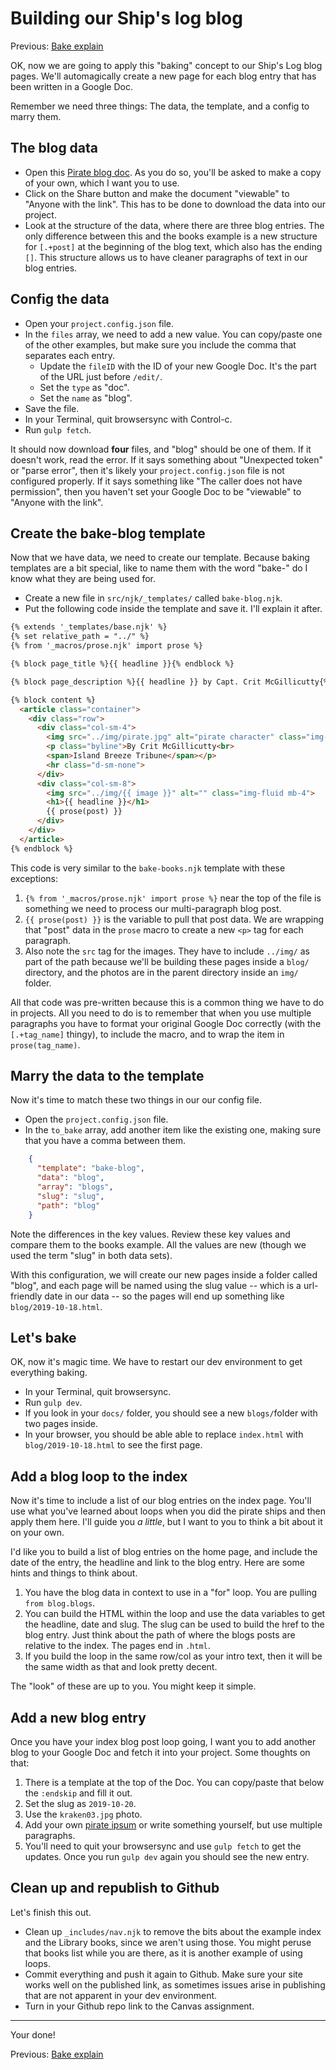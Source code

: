 # Building our Ship's log blog

Previous: [Bake explain](static-05-bake-explain.md)

OK, now we are going to apply this "baking" concept to our Ship's Log blog pages. We'll automagically create a new page for each blog entry that has been written in a Google Doc.

Remember we need three things: The data, the template, and a config to marry them.

## The blog data

- Open this [Pirate blog doc](https://docs.google.com/document/d/18XALhwT3zGnY6XHy1z1Z_7zfakvRSp-wlnlrTgFO3QQ/copy#). As you do so, you'll be asked to make a copy of your own, which I want you to use.
- Click on the Share button and make the document "viewable" to "Anyone with the link". This has to be done to download the data into our project.
- Look at the structure of the data, where there are three blog entries. The only difference between this and the books example is a new structure for `[.+post]` at the beginning of the blog text, which also has the ending `[]`. This structure allows us to have cleaner paragraphs of text in our blog entries.

## Config the data

- Open your `project.config.json` file.
- In the `files` array, we need to add a new value. You can copy/paste one of the other examples, but make sure you include the comma that separates each entry.
  - Update the `fileID` with the ID of your new Google Doc. It's the part of the URL just before `/edit/`.
  - Set the `type` as "doc".
  - Set the `name` as "blog".
- Save the file.
- In your Terminal, quit browsersync with Control-c.
- Run `gulp fetch`.

It should now download **four** files, and "blog" should be one of them. If it doesn't work, read the error. If it says something about "Unexpected token" or "parse error", then it's likely your `project.config.json` file is not configured properly. If it says something like "The caller does not have permission", then you haven't set your Google Doc to be "viewable" to "Anyone with the link".

## Create the bake-blog template

Now that we have data, we need to create our template. Because baking templates are a bit special, like to name them with the word "bake-" do I know what they are being used for.

- Create a new file in `src/njk/_templates/` called `bake-blog.njk`.
- Put the following code inside the template and save it. I'll explain it after.

```html
{% extends '_templates/base.njk' %}
{% set relative_path = "../" %}
{% from '_macros/prose.njk' import prose %}

{% block page_title %}{{ headline }}{% endblock %}

{% block page_description %}{{ headline }} by Capt. Crit McGillicutty{% endblock %}

{% block content %}
  <article class="container">
    <div class="row">
      <div class="col-sm-4">
        <img src="../img/pirate.jpg" alt="pirate character" class="img-fluid">
        <p class="byline">By Crit McGillicutty<br>
        <span>Island Breeze Tribune</span></p>
        <hr class="d-sm-none">
      </div>
      <div class="col-sm-8">
        <img src="../img/{{ image }}" alt="" class="img-fluid mb-4">
        <h1>{{ headline }}</h1>
        {{ prose(post) }}
      </div>
    </div>
  </article>
{% endblock %}
```

This code is very similar to the `bake-books.njk` template with these exceptions:

1. `{% from '_macros/prose.njk' import prose %}` near the top of the file is something we need to process our multi-paragraph blog post.
2. `{{ prose(post) }}` is the variable to pull that post data. We are wrapping that "post" data in the `prose` macro to create a new `<p>` tag for each paragraph.
3. Also note the `src` tag for the images. They have to include `../img/` as part of the path because we'll be building these pages inside a `blog/` directory, and the photos are in the parent directory inside an `img/` folder.

All that code was pre-written because this is a common thing we have to do in projects. All you need to do is to remember that when you use multiple paragraphs you have to format your original Google Doc correctly (with the `[.+tag_name]` thingy), to include the macro, and to wrap the item in `prose(tag_name)`.

## Marry the data to the template

Now it's time to match these two things in our our config file.

- Open the `project.config.json` file.
- In the `to_bake` array, add another item like the existing one, making sure that you have a comma between them.

```json
    {
      "template": "bake-blog",
      "data": "blog",
      "array": "blogs",
      "slug": "slug",
      "path": "blog"
    }
```

Note the differences in the key values. Review these key values and compare them to the books example. All the values are new (though we used the term "slug" in both data sets).

With this configuration, we will create our new pages inside a folder called "blog", and each page will be named using the slug value -- which is a url-friendly date in our data -- so the pages will end up something like `blog/2019-10-18.html`.

## Let's bake

OK, now it's magic time. We have to restart our dev environment to get everything baking.

- In your Terminal, quit browsersync.
- Run `gulp dev`.
- If you look in your `docs/` folder, you should see a new `blogs/`folder with two pages inside.
- In your browser, you should be able able to replace `index.html` with `blog/2019-10-18.html` to see the first page.

## Add a blog loop to the index

Now it's time to include a list of our blog entries on the index page. You'll use what you've learned about loops when you did the pirate ships and then apply them here. I'll guide you _a little_, but I want to you to think a bit about it on your own.

I'd like you to build a list of blog entries on the home page, and include the date of the entry, the headline and link to the blog entry. Here are some hints and things to think about.

1. You have the blog data in context to use in a "for" loop. You are pulling `from blog.blogs`.
2. You can build the HTML within the loop and use the data variables to get the headline, date and slug. The slug can be used to build the href to the blog entry. Just think about the path of where the blogs posts are relative to the index. The pages end in `.html`.
3. If you build the loop in the same row/col as your intro text, then it will be the same width as that and look pretty decent.

The "look" of these are up to you. You might keep it simple.

## Add a new blog entry

Once you have your index blog post loop going, I want you to add another blog to your Google Doc and fetch it into your project. Some thoughts on that:

1. There is a template at the top of the Doc. You can copy/paste that below the `:endskip` and fill it out.
2. Set the slug as `2019-10-20`.
3. Use the `kraken03.jpg` photo.
4. Add your own [pirate ipsum](https://pirateipsum.me/) or write something yourself, but use multiple paragraphs.
5. You'll need to quit your browsersync and use `gulp fetch` to get the updates. Once you run `gulp dev` again you should see the new entry.

## Clean up and republish to Github

Let's finish this out.

- Clean up `_includes/nav.njk` to remove the bits about the example index and the Library books, since we aren't using those. You might peruse that books list while you are there, as it is another example of using loops.
- Commit everything and push it again to Github. Make sure your site works well on the published link, as sometimes issues arise in publishing that are not apparent in your dev environment.
- Turn in your Github repo link to the Canvas assignment.

---

Your done!

Previous: [Bake explain](static-05-bake-explain.md)

